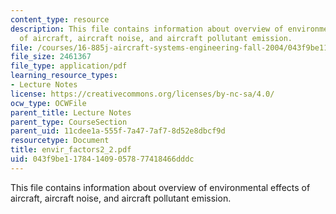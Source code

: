 ```yaml
---
content_type: resource
description: This file contains information about overview of environmental effects
  of aircraft, aircraft noise, and aircraft pollutant emission.
file: /courses/16-885j-aircraft-systems-engineering-fall-2004/043f9be117841409057877418466dddc_envir_factors2_2.pdf
file_size: 2461367
file_type: application/pdf
learning_resource_types:
- Lecture Notes
license: https://creativecommons.org/licenses/by-nc-sa/4.0/
ocw_type: OCWFile
parent_title: Lecture Notes
parent_type: CourseSection
parent_uid: 11cdee1a-555f-7a47-7af7-8d52e8dbcf9d
resourcetype: Document
title: envir_factors2_2.pdf
uid: 043f9be1-1784-1409-0578-77418466dddc
---
```

This file contains information about overview of environmental effects of aircraft, aircraft noise, and aircraft pollutant emission.